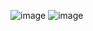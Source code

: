 ![image](https://github.com/user-attachments/assets/e2a0e920-48c2-4b37-92ec-67562aec1070)
![image](https://github.com/user-attachments/assets/e099a4fb-09d4-461b-ae1c-02a00d1a0a31)

